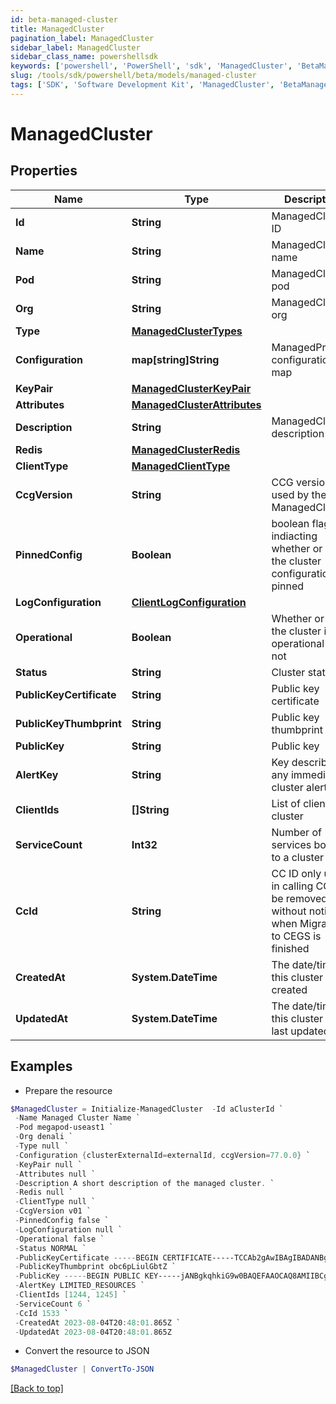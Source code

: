 ```yaml
---
id: beta-managed-cluster
title: ManagedCluster
pagination_label: ManagedCluster
sidebar_label: ManagedCluster
sidebar_class_name: powershellsdk
keywords: ['powershell', 'PowerShell', 'sdk', 'ManagedCluster', 'BetaManagedCluster'] 
slug: /tools/sdk/powershell/beta/models/managed-cluster
tags: ['SDK', 'Software Development Kit', 'ManagedCluster', 'BetaManagedCluster']
---
```



# ManagedCluster

## Properties

Name | Type | Description | Notes
------------ | ------------- | ------------- | -------------
**Id** | **String** | ManagedCluster ID | [required]
**Name** | **String** | ManagedCluster name | [optional] 
**Pod** | **String** | ManagedCluster pod | [optional] 
**Org** | **String** | ManagedCluster org | [optional] 
**Type** | [**ManagedClusterTypes**](managed-cluster-types) |  | [optional] 
**Configuration** | **map[string]String** | ManagedProcess configuration map | [optional] 
**KeyPair** | [**ManagedClusterKeyPair**](managed-cluster-key-pair) |  | [optional] 
**Attributes** | [**ManagedClusterAttributes**](managed-cluster-attributes) |  | [optional] 
**Description** | **String** | ManagedCluster description | [optional] 
**Redis** | [**ManagedClusterRedis**](managed-cluster-redis) |  | [optional] 
**ClientType** | [**ManagedClientType**](managed-client-type) |  | [required]
**CcgVersion** | **String** | CCG version used by the ManagedCluster | [required]
**PinnedConfig** | **Boolean** | boolean flag indiacting whether or not the cluster configuration is pinned | [optional] [default to $false]
**LogConfiguration** | [**ClientLogConfiguration**](client-log-configuration) |  | [optional] 
**Operational** | **Boolean** | Whether or not the cluster is operational or not | [optional] [default to $false]
**Status** | **String** | Cluster status | [optional] 
**PublicKeyCertificate** | **String** | Public key certificate | [optional] 
**PublicKeyThumbprint** | **String** | Public key thumbprint | [optional] 
**PublicKey** | **String** | Public key | [optional] 
**AlertKey** | **String** | Key describing any immediate cluster alerts | [optional] 
**ClientIds** | **[]String** | List of clients in a cluster | [optional] 
**ServiceCount** | **Int32** | Number of services bound to a cluster | [optional] [default to 0]
**CcId** | **String** | CC ID only used in calling CC, will be removed without notice when Migration to CEGS is finished | [optional] [default to "0"]
**CreatedAt** | **System.DateTime** | The date/time this cluster was created | [optional] 
**UpdatedAt** | **System.DateTime** | The date/time this cluster was last updated | [optional] 

## Examples

- Prepare the resource
```powershell
$ManagedCluster = Initialize-ManagedCluster  -Id aClusterId `
 -Name Managed Cluster Name `
 -Pod megapod-useast1 `
 -Org denali `
 -Type null `
 -Configuration {clusterExternalId=externalId, ccgVersion=77.0.0} `
 -KeyPair null `
 -Attributes null `
 -Description A short description of the managed cluster. `
 -Redis null `
 -ClientType null `
 -CcgVersion v01 `
 -PinnedConfig false `
 -LogConfiguration null `
 -Operational false `
 -Status NORMAL `
 -PublicKeyCertificate -----BEGIN CERTIFICATE-----TCCAb2gAwIBAgIBADANBgkqhkiG9w0BAQsFADAuMQ0wCwYDVQQD-----END CERTIFICATE----- `
 -PublicKeyThumbprint obc6pLiulGbtZ `
 -PublicKey -----BEGIN PUBLIC KEY-----jANBgkqhkiG9w0BAQEFAAOCAQ8AMIIBCgKCAQEA3WgnsxP52MDgBTfHR+5n4-----END PUBLIC KEY----- `
 -AlertKey LIMITED_RESOURCES `
 -ClientIds [1244, 1245] `
 -ServiceCount 6 `
 -CcId 1533 `
 -CreatedAt 2023-08-04T20:48:01.865Z `
 -UpdatedAt 2023-08-04T20:48:01.865Z
```

- Convert the resource to JSON
```powershell
$ManagedCluster | ConvertTo-JSON
```


[[Back to top]](#) 

